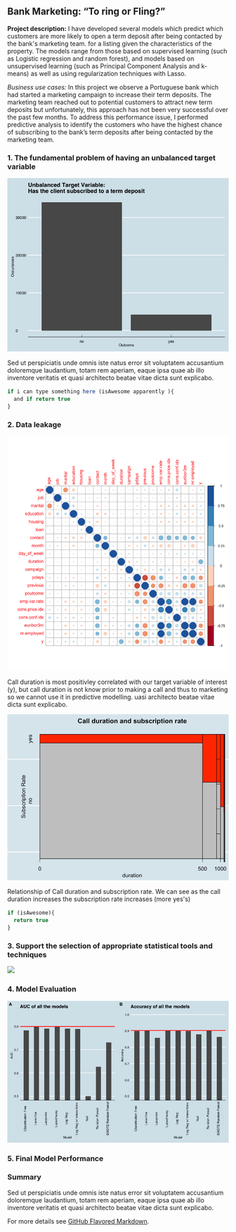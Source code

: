 ## Bank Marketing: “To ring or Fling?”

**Project description:** I have developed several models which predict which customers are more likely to open a term deposit after being contacted by the bank's marketing team. for a listing given the characteristics of the property. The models range from those based on supervised learning (such as Logistic regression and random forest), and models based on unsupervised learning (such as Principal Component Analysis and k-means) as well as using regularization techniques with Lasso. 

*Business use cases:* In this project we observe a Portuguese bank which had started a marketing campaign to increase their term deposits. The marketing team reached out to potential customers to attract new term deposits but unfortunately, this approach has not been very successful over the past few months. To address this performance issue, I performed predictive analysis to identify the customers who have the highest chance of subscribing to the bank’s term deposits after being contacted by the marketing team.

### 1. The fundamental problem of having an unbalanced target variable

<img src="images/Rplot.png?raw=true"/>

Sed ut perspiciatis unde omnis iste natus error sit voluptatem accusantium doloremque laudantium, totam rem aperiam, eaque ipsa quae ab illo inventore veritatis et quasi architecto beatae vitae dicta sunt explicabo. 

```javascript
if i can type something here (isAwesome apparently ){
  and if return true
}
```

### 2. Data leakage 

<img src="images/corrplot.png?raw=true"/>

Call duration is most positivley correlated with our target variable of interest (y), but call duration is not know prior to making a call and thus to marketing so we cannot use it in predictive modelling.  uasi architecto beatae vitae dicta sunt explicabo. 

<img src="images/Duration.png?raw=true"/>

Relationship of Call duration and subscription rate. We can see as the call duration increases the subscription rate increases (more yes's) 

```javascript
if (isAwesome){
  return true
}
```

### 3. Support the selection of appropriate statistical tools and techniques

<img src="images/dummy_thumbnail.jpg?raw=true"/>

### 4. Model Evaluation 
<img src="images/performance.png?raw=true"/>

### 5. Final Model Performance  

### Summary
Sed ut perspiciatis unde omnis iste natus error sit voluptatem accusantium doloremque laudantium, totam rem aperiam, eaque ipsa quae ab illo inventore veritatis et quasi architecto beatae vitae dicta sunt explicabo. 

For more details see [GitHub Flavored Markdown](https://guides.github.com/features/mastering-markdown/).

